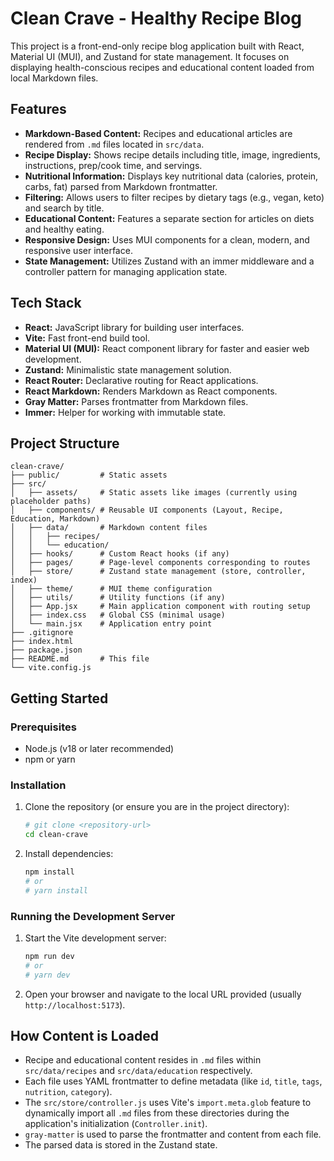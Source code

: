 # Clean Crave - Healthy Recipe Blog

This project is a front-end-only recipe blog application built with React, Material UI (MUI), and Zustand for state management. It focuses on displaying health-conscious recipes and educational content loaded from local Markdown files.

## Features

*   **Markdown-Based Content:** Recipes and educational articles are rendered from `.md` files located in `src/data`.
*   **Recipe Display:** Shows recipe details including title, image, ingredients, instructions, prep/cook time, and servings.
*   **Nutritional Information:** Displays key nutritional data (calories, protein, carbs, fat) parsed from Markdown frontmatter.
*   **Filtering:** Allows users to filter recipes by dietary tags (e.g., vegan, keto) and search by title.
*   **Educational Content:** Features a separate section for articles on diets and healthy eating.
*   **Responsive Design:** Uses MUI components for a clean, modern, and responsive user interface.
*   **State Management:** Utilizes Zustand with an immer middleware and a controller pattern for managing application state.

## Tech Stack

*   **React:** JavaScript library for building user interfaces.
*   **Vite:** Fast front-end build tool.
*   **Material UI (MUI):** React component library for faster and easier web development.
*   **Zustand:** Minimalistic state management solution.
*   **React Router:** Declarative routing for React applications.
*   **React Markdown:** Renders Markdown as React components.
*   **Gray Matter:** Parses frontmatter from Markdown files.
*   **Immer:** Helper for working with immutable state.

## Project Structure

```
clean-crave/
├── public/         # Static assets
├── src/
│   ├── assets/     # Static assets like images (currently using placeholder paths)
│   ├── components/ # Reusable UI components (Layout, Recipe, Education, Markdown)
│   ├── data/       # Markdown content files
│   │   ├── recipes/
│   │   └── education/
│   ├── hooks/      # Custom React hooks (if any)
│   ├── pages/      # Page-level components corresponding to routes
│   ├── store/      # Zustand state management (store, controller, index)
│   ├── theme/      # MUI theme configuration
│   ├── utils/      # Utility functions (if any)
│   ├── App.jsx     # Main application component with routing setup
│   ├── index.css   # Global CSS (minimal usage)
│   └── main.jsx    # Application entry point
├── .gitignore
├── index.html
├── package.json
├── README.md       # This file
└── vite.config.js
```

## Getting Started

### Prerequisites

*   Node.js (v18 or later recommended)
*   npm or yarn

### Installation

1.  Clone the repository (or ensure you are in the project directory):
    ```bash
    # git clone <repository-url>
    cd clean-crave
    ```
2.  Install dependencies:
    ```bash
    npm install
    # or
    # yarn install
    ```

### Running the Development Server

1.  Start the Vite development server:
    ```bash
    npm run dev
    # or
    # yarn dev
    ```
2.  Open your browser and navigate to the local URL provided (usually `http://localhost:5173`).

## How Content is Loaded

*   Recipe and educational content resides in `.md` files within `src/data/recipes` and `src/data/education` respectively.
*   Each file uses YAML frontmatter to define metadata (like `id`, `title`, `tags`, `nutrition`, `category`).
*   The `src/store/controller.js` uses Vite's `import.meta.glob` feature to dynamically import all `.md` files from these directories during the application's initialization (`Controller.init`).
*   `gray-matter` is used to parse the frontmatter and content from each file.
*   The parsed data is stored in the Zustand state.
